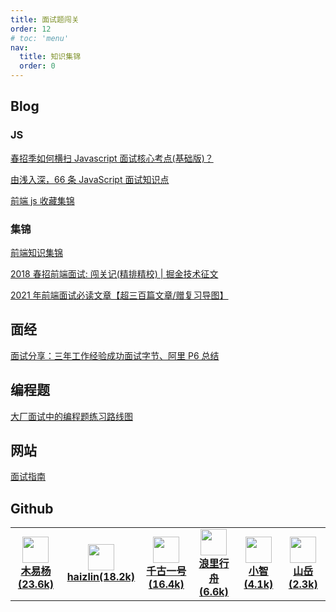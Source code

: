 ```yaml
---
title: 面试题闯关
order: 12
# toc: 'menu'
nav:
  title: 知识集锦
  order: 0
---
```


## Blog

### JS

[春招季如何横扫 Javascript 面试核心考点(基础版)？](https://juejin.cn/post/6844903809215365134)

[由浅入深，66 条 JavaScript 面试知识点](https://juejin.cn/post/6844904200917221389)

[前端 js 收藏集锦](https://zhuanlan.zhihu.com/p/27198172)

### 集锦

[前端知识集锦](https://juejin.cn/post/6844903567912878094)

[2018 春招前端面试: 闯关记(精排精校) | 掘金技术征文](https://juejin.cn/post/6844903570001625102)

[2021 年前端面试必读文章【超三百篇文章/赠复习导图】](https://juejin.cn/post/6844904116339261447)

## 面经

[面试分享：三年工作经验成功面试字节、阿里 P6 总结](https://juejin.cn/post/6956992439097753631)

## 编程题

[大厂面试中的编程题练习路线图](https://juejin.cn/post/6991657729064452126)

## 网站

[面试指南](http://interview.poetries.top/)

## Github

<table id='blog'>
  <tr>
    <td width="150" align="center">
      <a target="_blank" href="https://github.com/Advanced-Frontend/Daily-Interview-Question">
        <img src="https://avatars.githubusercontent.com/u/18049290?v=4" width="42" />
        <br />
        <strong>木易杨(23.6k)</strong>
      </a>
    </td>
    <td width="150" align="center">
      <a target="_blank" href="https://github.com/haizlin/fe-interview">
        <img src="https://avatars.githubusercontent.com/u/31833528?s=200&v=4" width="42" />
        <br />
        <strong>haizlin(18.2k)</strong>
      </a>
    </td>
    <td width="150" align="center">
      <a target="_blank" href="https://github.com/qianguyihao/Web">
        <img src="https://avatars.githubusercontent.com/u/8827896?v=4" width="42" />
        <br />
        <strong>千古一号(16.4k)</strong>
      </a>
    </td>
    <td width="150" align="center">
      <a target="_blank" href="https://github.com/ljianshu/Blog">
        <img src="https://avatars.githubusercontent.com/u/36322912?v=4" width="42" />
        <br />
        <strong>浪里行舟(6.6k)</strong>
      </a>
    </td>
    <td width="150" align="center">
      <a target="_blank" href="https://github.com/qq449245884/xiaozhi">
        <img src="https://avatars.githubusercontent.com/u/35094245?v=4" width="42" />
        <br />
        <strong>小智(4.1k)</strong>
      </a>
    </td>
    <td width="150" align="center">
      <a target="_blank" href="https://github.com/shfshanyue/Daily-Question">
        <img src="https://avatars.githubusercontent.com/u/13389461?v=4" width="42" />
        <br />
        <strong>山岳(2.3k)</strong>
      </a>
    </td>
  </tr>
</table>
